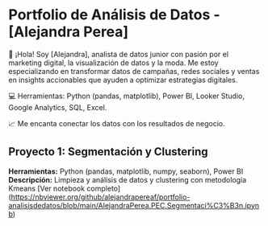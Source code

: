 # Portfolio de Análisis de Datos - [Alejandra Perea]
👋 ¡Hola! Soy [Alejandra], analista de datos junior con pasión por el marketing digital, la visualización de datos y la moda.
Me estoy especializando en transformar datos de campañas, redes sociales y ventas en insights accionables que ayuden a optimizar estrategias digitales.

💻 Herramientas: Python (pandas, matplotlib), Power BI, Looker Studio, Google Analytics, SQL, Excel.

📈 Me encanta conectar los datos con los resultados de negocio.
## Proyecto 1: Segmentación y Clustering
**Herramientas:** Python (pandas, matplotlib, numpy, seaborn), Power BI  
**Descripción:** Limpieza y análisis de datos y clustering con metodología Kmeans
[Ver notebook completo] (https://nbviewer.org/github/alejandrapereaf/portfolio-analisisdedatos/blob/main/AlejandraPerea.PEC.Segmentaci%C3%B3n.ipynb)
